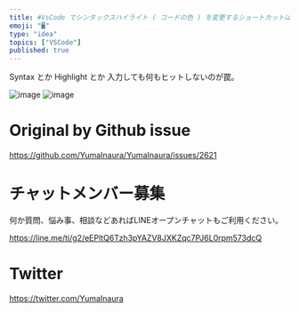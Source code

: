 ```yaml
---
title: #VsCode でシンタックスハイライト ( コードの色 ) を変更するショートカットはコマンドパレットを開いて Change Laungu
emoji: "🖥"
type: "idea"
topics: ["VSCode"]
published: true
---
```


Syntax とか Highlight とか 入力しても何もヒットしないのが罠。

![image](https://user-images.githubusercontent.com/13635059/67340757-19849000-f569-11e9-8d57-28d18fa2438e.png)
![image](https://user-images.githubusercontent.com/13635059/67340758-1a1d2680-f569-11e9-8047-f91d394fc29a.png)


# Original by Github issue

https://github.com/YumaInaura/YumaInaura/issues/2621








<!-- Update From Qiita API -->

# チャットメンバー募集


何か質問、悩み事、相談などあればLINEオープンチャットもご利用ください。

https://line.me/ti/g2/eEPltQ6Tzh3pYAZV8JXKZqc7PJ6L0rpm573dcQ





# Twitter


https://twitter.com/YumaInaura


<!-- Update From Qiita API -->



